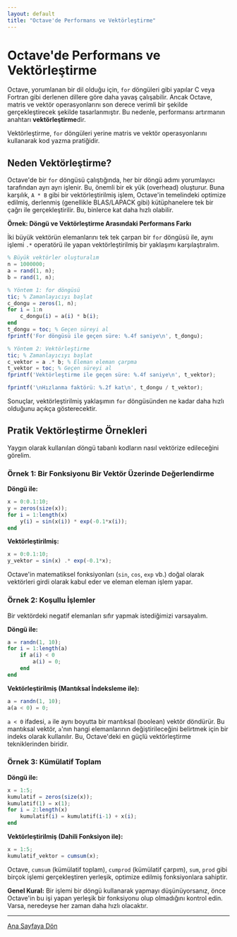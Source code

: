 ```yaml
---
layout: default
title: "Octave'de Performans ve Vektörleştirme"
---
```


# Octave'de Performans ve Vektörleştirme

Octave, yorumlanan bir dil olduğu için, `for` döngüleri gibi yapılar C veya Fortran gibi derlenen dillere göre daha yavaş çalışabilir. Ancak Octave, matris ve vektör operasyonlarını son derece verimli bir şekilde gerçekleştirecek şekilde tasarlanmıştır. Bu nedenle, performansı artırmanın anahtarı **vektörleştirme**dir.

Vektörleştirme, `for` döngüleri yerine matris ve vektör operasyonlarını kullanarak kod yazma pratiğidir.

## Neden Vektörleştirme?

Octave'de bir `for` döngüsü çalıştığında, her bir döngü adımı yorumlayıcı tarafından ayrı ayrı işlenir. Bu, önemli bir ek yük (overhead) oluşturur. Buna karşılık, `A * B` gibi bir vektörleştirilmiş işlem, Octave'in temelindeki optimize edilmiş, derlenmiş (genellikle BLAS/LAPACK gibi) kütüphanelere tek bir çağrı ile gerçekleştirilir. Bu, binlerce kat daha hızlı olabilir.

**Örnek: Döngü ve Vektörleştirme Arasındaki Performans Farkı**

İki büyük vektörün elemanlarını tek tek çarpan bir `for` döngüsü ile, aynı işlemi `.*` operatörü ile yapan vektörleştirilmiş bir yaklaşımı karşılaştıralım.

```octave
% Büyük vektörler oluşturalım
n = 1000000;
a = rand(1, n);
b = rand(1, n);

% Yöntem 1: for döngüsü
tic; % Zamanlayıcıyı başlat
c_dongu = zeros(1, n);
for i = 1:n
    c_dongu(i) = a(i) * b(i);
end
t_dongu = toc; % Geçen süreyi al
fprintf('For döngüsü ile geçen süre: %.4f saniye\n', t_dongu);

% Yöntem 2: Vektörleştirme
tic; % Zamanlayıcıyı başlat
c_vektor = a .* b; % Eleman eleman çarpma
t_vektor = toc; % Geçen süreyi al
fprintf('Vektörleştirme ile geçen süre: %.4f saniye\n', t_vektor);

fprintf('\nHızlanma faktörü: %.2f kat\n', t_dongu / t_vektor);
```
Sonuçlar, vektörleştirilmiş yaklaşımın `for` döngüsünden ne kadar daha hızlı olduğunu açıkça gösterecektir.

## Pratik Vektörleştirme Örnekleri

Yaygın olarak kullanılan döngü tabanlı kodların nasıl vektörize edileceğini görelim.

### Örnek 1: Bir Fonksiyonu Bir Vektör Üzerinde Değerlendirme

**Döngü ile:**
```octave
x = 0:0.1:10;
y = zeros(size(x));
for i = 1:length(x)
    y(i) = sin(x(i)) * exp(-0.1*x(i));
end
```

**Vektörleştirilmiş:**
```octave
x = 0:0.1:10;
y_vektor = sin(x) .* exp(-0.1*x);
```
Octave'in matematiksel fonksiyonları (`sin`, `cos`, `exp` vb.) doğal olarak vektörleri girdi olarak kabul eder ve eleman eleman işlem yapar.

### Örnek 2: Koşullu İşlemler

Bir vektördeki negatif elemanları sıfır yapmak istediğimizi varsayalım.

**Döngü ile:**
```octave
a = randn(1, 10);
for i = 1:length(a)
    if a(i) < 0
        a(i) = 0;
    end
end
```

**Vektörleştirilmiş (Mantıksal İndeksleme ile):**
```octave
a = randn(1, 10);
a(a < 0) = 0;
```
`a < 0` ifadesi, `a` ile aynı boyutta bir mantıksal (boolean) vektör döndürür. Bu mantıksal vektör, `a`'nın hangi elemanlarının değiştirileceğini belirtmek için bir indeks olarak kullanılır. Bu, Octave'deki en güçlü vektörleştirme tekniklerinden biridir.

### Örnek 3: Kümülatif Toplam

**Döngü ile:**
```octave
x = 1:5;
kumulatif = zeros(size(x));
kumulatif(1) = x(1);
for i = 2:length(x)
    kumulatif(i) = kumulatif(i-1) + x(i);
end
```

**Vektörleştirilmiş (Dahili Fonksiyon ile):**
```octave
x = 1:5;
kumulatif_vektor = cumsum(x);
```
Octave, `cumsum` (kümülatif toplam), `cumprod` (kümülatif çarpım), `sum`, `prod` gibi birçok işlemi gerçekleştiren yerleşik, optimize edilmiş fonksiyonlara sahiptir.

**Genel Kural:** Bir işlemi bir döngü kullanarak yapmayı düşünüyorsanız, önce Octave'in bu işi yapan yerleşik bir fonksiyonu olup olmadığını kontrol edin. Varsa, neredeyse her zaman daha hızlı olacaktır.

---
[Ana Sayfaya Dön](./)
